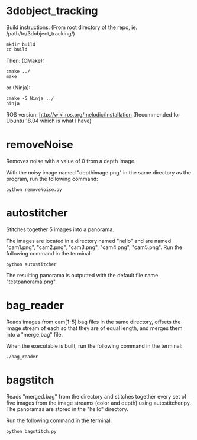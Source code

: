 # 3dobject_tracking

Build instructions:
(From root directory of the repo, ie. /path/to/3dobject_tracking/)

```
mkdir build
cd build
```
Then:
(CMake):
```
cmake ../
make
```

or
(Ninja):
```
cmake -G Ninja ../
ninja
```

ROS version: http://wiki.ros.org/melodic/Installation (Recommended for Ubuntu 18.04 which is what I have)

# removeNoise
Removes noise with a value of 0 from a depth image.

With the noisy image named "depthimage.png" in the same directory as the program, run the following command:
```
python removeNoise.py
```

# autostitcher
Stitches together 5 images into a panorama.

The images are located in a directory named "hello" and are named "cam1.png", "cam2.png", "cam3.png", "cam4.png", "cam5.png". Run the following command in the terminal:
```
python autostitcher
```
The resulting panorama is outputted with the default file name "testpanorama.png".

# bag_reader
Reads images from cam[1-5] bag files in the same directory, offsets the image stream of each so that they are of equal length, and merges them into a "merge.bag" file.

When the executable is built, run the following command in the terminal:
```
./bag_reader
```

# bagstitch
Reads "merged.bag" from the directory and stitches together every set of five images from the image streams (color and depth) using autostitcher.py. The panoramas are stored in the "hello" directory.

Run the following command in the terminal:
```
python bagstitch.py
```
